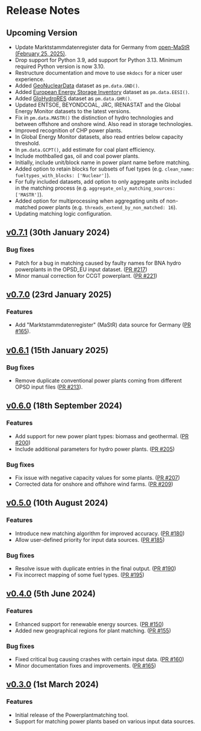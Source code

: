 <!--
SPDX-FileCopyrightText: 2025 Contributors to powerplantmatching <https://github.com/pypsa/powerplantmatching>

SPDX-License-Identifier: MIT
-->

# Release Notes

## Upcoming Version

* Update Marktstammdatenregister data for Germany from [open-MaStR (February 25, 2025)](https://zenodo.org/records/14783581).
* Drop support for Python 3.9, add support for Python 3.13. Minimum required Python version is now 3.10.
* Restructure documentation and move to use `mkdocs` for a nicer user experience.
* Added [GeoNuclearData](github.com/cristianst85/GeoNuclearData) dataset as `pm.data.GND()`.
* Added [European Energy Storage Inventory](https://ses.jrc.ec.europa.eu/storage-inventory-maps) dataset as `pm.data.EESI()`.
* Added [GloHydroRES](https://zenodo.org/records/14526360) dataset as `pm.data.GHR()`.
* Updated ENTSOE, BEYONDCOAL, JRC, IRENASTAT and the Global Energy Monitor datasets to the latest versions.
* Fix in `pm.data.MASTR()` the distinction of hydro technologies and between offshore and onshore wind. Also read in storage technologies.
* Improved recognition of CHP power plants.
* In Global Energy Monitor datasets, also read entries below capacity threshold.
* In `pm.data.GCPT()`, add estimate for coal plant efficiency.
* Include mothballed gas, oil and coal power plants.
* Initially, include unit/block name in power plant name before matching.
* Added option to retain blocks for subsets of fuel types (e.g. `clean_name: fueltypes_with_blocks: ['Nuclear']`).
* For fully included datasets, add option to only aggregate units included in the matching process (e.g. `aggregate_only_matching_sources: ['MASTR']`).
* Added option for multiprocessing when aggregating units of non-matched power plants (e.g. `threads_extend_by_non_matched: 16`).
* Updating matching logic configuration.

## [v0.7.1](https://github.com/PyPSA/powerplantmatching/releases/tag/v0.7.1) (30th January 2024)

### Bug fixes

* Patch for a bug in matching caused by faulty names for BNA hydro powerplants in the OPSD_EU input dataset. ([PR #217](https://github.com/PyPSA/powerplantmatching/pull/217))
* Minor manual correction for CCGT powerplant. ([PR #221](https://github.com/PyPSA/powerplantmatching/pull/221))

## [v0.7.0](https://github.com/PyPSA/powerplantmatching/releases/tag/v0.7.0) (23rd January 2025)

### Features

* Add "Marktstammdatenregister" (MaStR) data source for Germany ([PR #165](https://github.com/PyPSA/powerplantmatching/pull/165)).

## [v0.6.1](https://github.com/PyPSA/powerplantmatching/releases/tag/v0.6.1) (15th January 2025)

### Bug fixes

* Remove duplicate conventional power plants coming from different OPSD input files ([PR #213](https://github.com/PyPSA/powerplantmatching/pull/213)).

## [v0.6.0](https://github.com/PyPSA/powerplantmatching/releases/tag/v0.6.0) (18th September 2024)

### Features

* Add support for new power plant types: biomass and geothermal. ([PR #200](https://github.com/PyPSA/powerplantmatching/pull/200))
* Include additional parameters for hydro power plants. ([PR #205](https://github.com/PyPSA/powerplantmatching/pull/205))

### Bug fixes

* Fix issue with negative capacity values for some plants. ([PR #207](https://github.com/PyPSA/powerplantmatching/pull/207))
* Corrected data for onshore and offshore wind farms. ([PR #209](https://github.com/PyPSA/powerplantmatching/pull/209))

## [v0.5.0](https://github.com/PyPSA/powerplantmatching/releases/tag/v0.5.0) (10th August 2024)

### Features

* Introduce new matching algorithm for improved accuracy. ([PR #180](https://github.com/PyPSA/powerplantmatching/pull/180))
* Allow user-defined priority for input data sources. ([PR #185](https://github.com/PyPSA/powerplantmatching/pull/185))

### Bug fixes

* Resolve issue with duplicate entries in the final output. ([PR #190](https://github.com/PyPSA/powerplantmatching/pull/190))
* Fix incorrect mapping of some fuel types. ([PR #195](https://github.com/PyPSA/powerplantmatching/pull/195))

## [v0.4.0](https://github.com/PyPSA/powerplantmatching/releases/tag/v0.4.0) (5th June 2024)

### Features

* Enhanced support for renewable energy sources. ([PR #150](https://github.com/PyPSA/powerplantmatching/pull/150))
* Added new geographical regions for plant matching. ([PR #155](https://github.com/PyPSA/powerplantmatching/pull/155))

### Bug fixes

* Fixed critical bug causing crashes with certain input data. ([PR #160](https://github.com/PyPSA/powerplantmatching/pull/160))
* Minor documentation fixes and improvements. ([PR #165](https://github.com/PyPSA/powerplantmatching/pull/165))

## [v0.3.0](https://github.com/PyPSA/powerplantmatching/releases/tag/v0.3.0) (1st March 2024)

### Features

* Initial release of the Powerplantmatching tool.
* Support for matching power plants based on various input data sources.
